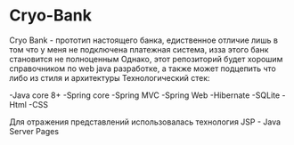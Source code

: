 # Cryo-Bank
Cryo Bank - прототип настоящего банка, едиственное отличие лишь в том что у меня не подключена платежная система, изза этого банк становится не полноценным
Однако, этот репозиторий будет хорошим справочником по web java разработке, а также может подцепить что либо из стиля и архитектуры
Технологический стек:

-Java core 8+
-Spring core
-Spring MVC
-Spring Web
-Hibernate
-SQLite
-Html
-CSS

Для отражения представлений использовалась технология JSP - Java Server Pages
